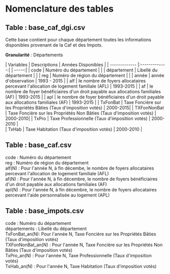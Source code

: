 # Nomenclature des tables 


## Table : base_caf_dgi.csv

Cette base contient pour chaque département toutes les informations disponibles provenant de la Caf et des Impots.

**Granularité** : Départements


| Variables       | Descriptions | Années Disponibles |
| ------------- |:-------------:| | -----:|
| code      | Numéro du département |	|
| département | Libellé du département     |	| 
| reg      | Numéro de région du département |   |
| année      | année d'observation |	1993 - 2015 |
| alf      | le nombre de foyers allocataires percevant l'allocation de logement familiale (AFL) | 1993-2015	| 
| af    | le nombre de foyer bénéficiaires d'un droit payable aux allocations familiales (AF)    | 1993-2015	|
| apl    | le nombre de foyer bénéficiaires d'un droit payable aux allocations familiales (AF)    | 1993-2015	|
| TxFonBat | Taxe Foncière sur les Propriétés  Bâties (Taux d'imposition votés)     | 2000-2015|
| TXFonNonBat     | Taxe Foncière sur les Propriétés  Non  Bâties (Taux d'imposition votés) | 2000-2010|
| TxPro  | Taxe Professionnelle (Taux d'imposition votés)      | 2000-2010 |  
| TxHab | Taxe Habitation (Taux d'imposition votés)      | 2000-2010 |



## Table : base_caf.csv

code : Numéro du département  
reg : Numéro de région du département  
alf(N) : Pour l'année N, à fin décembe, le nombre de foyers allocataires percevant l'allocation de logement familiale (AFL)  
af(N) : Pour l'année N, à fin décembre, le nombre de foyers bénéficiaires d'un droit payable aux allocations familiales (AF)  
apl(N) : Pour l'année N, à fin décembre, le nombre de foyers allocataires percevant l'aide personnalisée au logement (APL)

## Table : base_impots.csv

code : Numéro du département  
départements : Libellé du département  
TxFonBat_an(N): Pour l'année N, Taxe Foncière sur les Propriétés  Bâties (Taux d'imposition votés)  
TXFonNonBat_an(N) : Pour l'année N, Taxe Foncière sur les Propriétés  Non  Bâties (Taux d'imposition votés)  
TxPro_an(N) : Pour l'année N, Taxe Professionnelle (Taux d'imposition votés)  
TxHab_an(N) : Pour l'année N, Taxe Habitation (Taux d'imposition votés)  